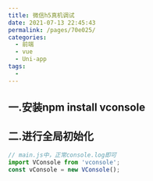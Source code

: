 ```yaml
---
title: 微信h5真机调试
date: 2021-07-13 22:45:43
permalink: /pages/70e025/
categories:
  - 前端
  - vue
  - Uni-app
tags:
  - 
---
```

## 一.安装npm install vconsole

## 二.进行全局初始化

```js
// main.js中，正常console.log即可
import VConsole from 'vconsole';
const vConsole = new VConsole();
```

